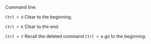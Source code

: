 Command line:

```Ctrl + U```  Clear to the beginning.

```Ctrl + K```  Clear to the end.

```Ctrl + Y``` Recall the deleted command
```Ctrl + A```  go to the beginning.
